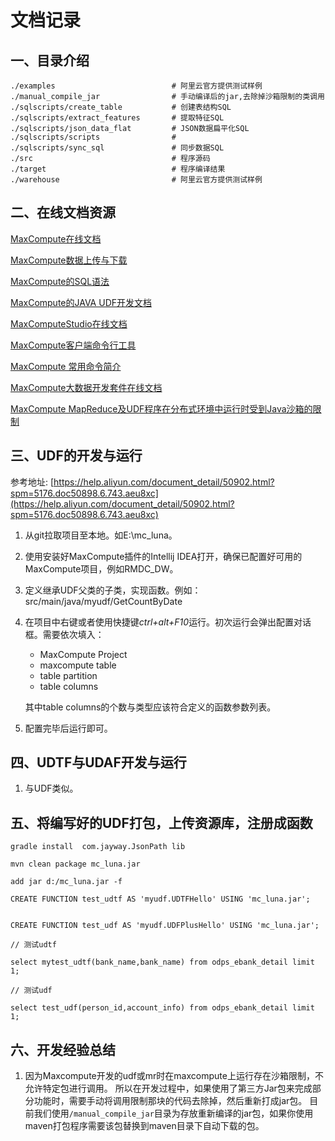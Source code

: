 # 文档记录

## 一、目录介绍
```
./examples                          # 阿里云官方提供测试样例
./manual_compile_jar                # 手动编译后的jar,去除掉沙箱限制的类调用
./sqlscripts/create_table           # 创建表结构SQL
./sqlscripts/extract_features       # 提取特征SQL
./sqlscripts/json_data_flat         # JSON数据扁平化SQL
./sqlscripts/scripts                # 
./sqlscripts/sync_sql               # 同步数据SQL
./src                               # 程序源码
./target                            # 程序编译结果
./warehouse                         # 阿里云官方提供测试样例
```

## 二、在线文档资源

[MaxCompute在线文档](https://helpcdn.aliyun.com/product/27797.html?spm=5176.doc27800.3.1.qTOZfV)

[MaxCompute数据上传与下载](https://helpcdn.aliyun.com/document_detail/51656.html?spm=5176.doc27827.6.586.Wq1AGj)

[MaxCompute的SQL语法](https://helpcdn.aliyun.com/document_detail/27860.html?spm=5176.doc27860.3.3.uVRZmD)

[MaxCompute的JAVA UDF开发文档](https://helpcdn.aliyun.com/document_detail/27867.html?spm=5176.7854976.6.623.MjpJsx)

[MaxComputeStudio在线文档](https://helpcdn.aliyun.com/document_detail/50891.html?spm=5176.doc50891.3.3.KHRmB1)

[MaxCompute客户端命令行工具](https://helpcdn.aliyun.com/document_detail/27971.html?spm=5176.doc50891.6.725.bYtKAt)

[MaxCompute 常用命令简介](https://helpcdn.aliyun.com/document_detail/27827.html?spm=5176.doc27827.3.3.4SykF5)

[MaxCompute大数据开发套件在线文档](https://help.aliyun.com/product/30254.html?spm=5176.7847677.3.1.3bnDfw)

[MaxCompute MapReduce及UDF程序在分布式环境中运行时受到Java沙箱的限制](httphttps://help.aliyun.com/document_detail/27967.html)


## 三、UDF的开发与运行
参考地址: [https://help.aliyun.com/document_detail/50902.html?spm=5176.doc50898.6.743.aeu8xc](https://help.aliyun.com/document_detail/50902.html?spm=5176.doc50898.6.743.aeu8xc)

1. 从git拉取项目至本地。如E:\mc_luna。

2. 使用安装好MaxCompute插件的Intellij IDEA打开，确保已配置好可用的MaxCompute项目，例如RMDC_DW。

3. 定义继承UDF父类的子类，实现函数。例如：src/main/java/myudf/GetCountByDate

4. 在项目中右键或者使用快捷键*ctrl+alt+F10*运行。初次运行会弹出配置对话框。需要依次填入：
    - MaxCompute Project
	- maxcompute table
	- table partition 
	- table columns
	
	其中table columns的个数与类型应该符合定义的函数参数列表。
5. 配置完毕后运行即可。

## 四、UDTF与UDAF开发与运行
1. 与UDF类似。


## 五、将编写好的UDF打包，上传资源库，注册成函数
```
gradle install  com.jayway.JsonPath lib

mvn clean package mc_luna.jar

add jar d:/mc_luna.jar -f

CREATE FUNCTION test_udtf AS 'myudf.UDTFHello' USING 'mc_luna.jar';


CREATE FUNCTION test_udf AS 'myudf.UDFPlusHello' USING 'mc_luna.jar';

// 测试udtf

select mytest_udtf(bank_name,bank_name) from odps_ebank_detail limit 1;

// 测试udf 

select test_udf(person_id,account_info) from odps_ebank_detail limit 1;
```


## 六、开发经验总结
1. 因为Maxcompute开发的udf或mr时在maxcompute上运行存在沙箱限制，不允许特定包进行调用。
所以在开发过程中，如果使用了第三方Jar包来完成部分功能时，需要手动将调用限制那块的代码去除掉，然后重新打成jar包。
目前我们使用`/manual_compile_jar`目录为存放重新编译的jar包，如果你使用maven打包程序需要该包替换到maven目录下自动下载的包。